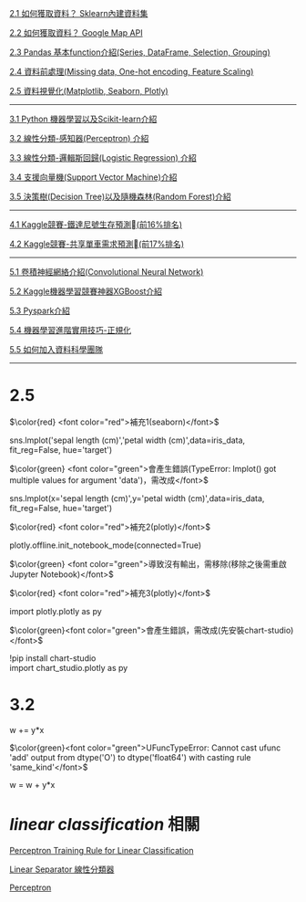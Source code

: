 [2.1 如何獲取資料？ Sklearn內建資料集](https://medium.com/jameslearningnote/baa8f027ed7b) 

[2.2 如何獲取資料？ Google Map API](https://medium.com/jameslearningnote/beb7c88dc4e3)

[2.3 Pandas 基本function介紹(Series, DataFrame, Selection, Grouping)](https://medium.com/jameslearningnote/447a3fa90b60) 

[2.4 資料前處理(Missing data, One-hot encoding, Feature Scaling)](https://medium.com/jameslearningnote/3b70a7839b4a) 

[2.5 資料視覺化(Matplotlib, Seaborn, Plotly)](https://medium.com/jameslearningnote/75cd353d6d3f) 

******************************************************************************************

[3.1 Python 機器學習以及Scikit-learn介紹](https://medium.com/jameslearningnote/fdb052463911) 

[3.2 線性分類-感知器(Perceptron) 介紹](https://medium.com/jameslearningnote/84d8b809f866)

[3.3 線性分類-邏輯斯回歸(Logistic Regression) 介紹](https://medium.com/jameslearningnote/a1a5f47017e5) 

[3.4 支援向量機(Support Vector Machine)介紹](https://medium.com/jameslearningnote/9c6c6925856b) 

[3.5 決策樹(Decision Tree)以及隨機森林(Random Forest)介紹](https://medium.com/jameslearningnote/7079b0ddfbda)

******************************************************************************************

[4.1 Kaggle競賽-鐵達尼號生存預測(前16%排名)](https://medium.com/jameslearningnote/a8842fea7077) 

[4.2 Kaggle競賽-共享單車需求預測(前17%排名)](https://medium.com/jameslearningnote/505ed7100825) 

******************************************************************************************

[5.1 卷積神經網絡介紹(Convolutional Neural Network)](https://medium.com/jameslearningnote/4f8249d65d4f) 

[5.2 Kaggle機器學習競賽神器XGBoost介紹](https://medium.com/jameslearningnote/1c8f55cffcc) 

[5.3 Pyspark介紹](https://medium.com/jameslearningnote/dd5028d32cf6) 

[5.4 機器學習進階實用技巧-正規化](https://medium.com/jameslearningnote/8dd14fcd3140) 

[5.5 如何加入資料科學團隊](https://medium.com/jameslearningnote/c65e6960b57c) 

******************************************************************************************

# 2.5
 
$\color{red} <font color="red">補充1(seaborn)</font>$

sns.lmplot('sepal length (cm)','petal width (cm)',data=iris_data, fit_reg=False, hue='target')

$\color{green} <font color="green">會產生錯誤(TypeError: lmplot() got multiple values for argument 'data')，需改成</font>$

sns.lmplot(x='sepal length (cm)',y='petal width (cm)',data=iris_data, fit_reg=False, hue='target')

$\color{red} <font color="red">補充2(plotly)</font>$

plotly.offline.init_notebook_mode(connected=True)

$\color{green} <font color="green">導致沒有輸出，需移除(移除之後需重啟Jupyter Notebook)</font>$

$\color{red} <font color="red">補充3(plotly)</font>$

import plotly.plotly as py

$\color{green}<font color="green">會產生錯誤，需改成(先安裝chart-studio)</font>$

!pip install chart-studio</br>
import chart_studio.plotly as py

# 3.2
w += y*x

$\color{green}<font color="green">UFuncTypeError: Cannot cast ufunc 'add' output from dtype('O') to dtype('float64') with casting rule 'same_kind'</font>$

w = w + y*x


# *linear classification* 相關

[Perceptron Training Rule for Linear Classification](www.youtube.com/watch?v=du5fyS44DR8)

[Linear Separator 線性分類器](https://hackmd.io/@rockmanray/SyqKYXXE_ )

[Perceptron](https://www.youtube.com/watch?v=4Gac5I64LM4)
